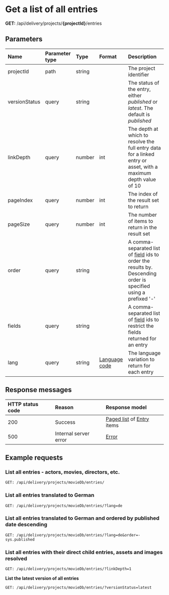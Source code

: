 # Get a list of all entries

**GET:** /api/delivery/projects/**{projectId}**/entries

## Parameters

| Name | Parameter type | Type | Format | Description |
|:-|:-|:-|:-|:-|
| projectId | path | string | | The project identifier |
| versionStatus | query | string | | The status of the entry, either *published* or *latest*. The default is *published* |
| linkDepth | query | number | int | The depth at which to resolve the full entry data for a linked entry or asset, with a maximum depth value of 10 |
| pageIndex | query | number | int | The index of the result set to return |
| pageSize | query | number | int | The number of items to return in the result set |
| order | query | string | | A comma-separated list of [field](/model/content-type.md#field) ids to order the results by. Descending order is specified using a prefixed '-' |
| fields | query | string | | A comma-separated list of [field](/model/content-type.md#field) ids to restrict the fields returned for an entry |
| lang | query | string | [Language code](/localization.md) | The language variation to return for each entry |

## Response messages

| HTTP status code | Reason | Response model|
|:-|:-|:-|
| 200 | Success |[Paged list](/model/paged-list.md) of [Entry](/model/entry.md) items |
| 500 | Internal server error | [Error](/key-concepts/errors.md) |

## Example requests

### List all entries - actors, movies, directors, etc.

```http
GET: /api/delivery/projects/movieDb/entries/
```

### List all entries translated to German

```http
GET: /api/delivery/projects/movieDb/entries/?lang=de
```

### List all entries translated to German and ordered by published date descending

```http
GET: /api/delivery/projects/movieDb/entries/?lang=de&order=-sys.published
```

### List all entries with their direct child entries, assets and images resolved

```http
GET: /api/delivery/projects/movieDb/entries/?linkDepth=1
```

**List the latest version of all entries**

```http
GET: /api/delivery/projects/movieDb/entries/?versionStatus=latest
```

